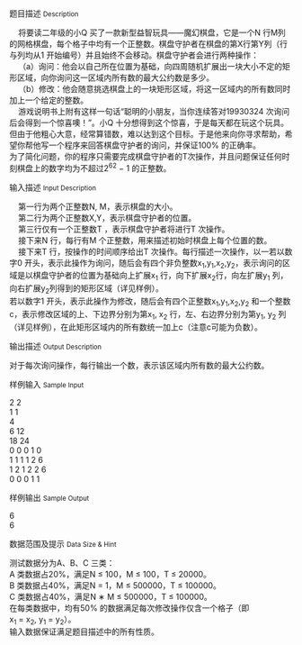<div class="panel panel-default">
<div class="area-title">
<span>
题目描述
<small>Description</small>
</span></div>
<div class="panel-body">

<p>    将要读二年级的小Q 买了一款新型益智玩具——魔幻棋盘，它是一个N 行M列的网格棋盘，每个格子中均有一个正整数。棋盘守护者在棋盘的第X行第Y列（行与列均从1 开始编号）并且始终不会移动。棋盘守护者会进行两种操作：<br>    （a）询问：他会以自己所在位置为基础，向四周随机扩展出一块大小不定的矩形区域，向你询问这一区域内所有数的最大公约数是多少。<br>    （b）修改：他会随意挑选棋盘上的一块矩形区域，将这一区域内的所有数同时加上一个给定的整数。<br>    游戏说明书上附有这样一句话“聪明的小朋友，当你连续答对19930324 次询问后会得到一个惊喜噢！”。小Q 十分想得到这个惊喜，于是每天都在玩这个玩具。但由于他粗心大意，经常算错数，难以达到这个目标。于是他来向你寻求帮助，希望你帮他写一个程序来回答棋盘守护者的询问，并保证100% 的正确率。<br>为了简化问题，你的程序只需要完成棋盘守护者的T次操作，并且问题保证任何时刻棋盘上的数字均为不超过2<sup>62</sup> − 1 的正整数。</p>

</div>
</div>

<div class="panel panel-default">
<div class="area-title">
<span>
输入描述
<small>Input Description</small>
</span></div>
<div class="panel-body">
<p>    第一行为两个正整数N, M，表示棋盘的大小。 <br>    第二行为两个正整数X,Y，表示棋盘守护者的位置。<br>    第三行仅有一个正整数T ，表示棋盘守护者将进行T 次操作。<br>    接下来N 行，每行有M 个正整数，用来描述初始时棋盘上每个位置的数。<br>    接下来T 行，按操作的时间顺序给出T 次操作。每行描述一次操作，以一若以数字0 开头，表示此操作为询问，随后会有四个非负整数x<sub>1</sub>,y<sub>1</sub>,x<sub>2</sub>,y<sub>2</sub>，表示询问的区域是以棋盘守护者的位置为基础向上扩展x<sub>1</sub> 行，向下扩展x<sub>2</sub>行，向左扩展y<sub>1</sub> 列，向右扩展y<sub>2</sub>列得到的矩形区域（详见样例）。<br>若以数字1 开头，表示此操作为修改，随后会有四个正整数x<sub>1</sub>,y<sub>1</sub>,x<sub>2</sub>,y<sub>2</sub> 和一个整数c，表示修改区域的上、下边界分别为第x<sub>1</sub>, x<sub>2</sub> 行，左、右边界分别为第y<sub>1</sub>, y<sub>2</sub> 列（详见样例），在此矩形区域内的所有数统一加上c（注意c可能为负数）。</p>

</div>
</div>
<div  class="panel panel-default">
<div class="area-title">
<span>
输出描述
<small>Output Description</small>
</span></div>
<div class="panel-body">

<p>对于每次询问操作，每行输出一个数，表示该区域内所有数的最大公约数。</p>

</div>
</div>


<div class="panel panel-default">
<div class="area-title">
<span>
样例输入
<small>Sample Input</small>
</span></div>
<div class="panel-body">
<p>2 2<br>1 1<br>4<br>6 12<br>18 24<br>0 0 0 1 0<br>1 1 1 1 2 6<br>1 2 1 2 2 6<br>0 0 0 1 1</p>

</div>
</div>

<div class="panel panel-default">
<div class="area-title">
<span>
样例输出
<small>Sample Output</small>
</span></div>
<div class="panel-body">
<p>6<br>6</p>

</div>
</div>

<div class="panel panel-default">
<div class="area-title">
<span>
数据范围及提示
<small>Data Size & Hint</small>
</span></div>
<div class="panel-body">
<p>测试数据分为A、B、C 三类：<br>A 类数据占20%，满足N ≤ 100，M ≤ 100，T ≤ 20000。<br>B 类数据占40%，满足N = 1，M ≤ 500000，T ≤ 100000。<br>C 类数据占40%，满足N ∗ M ≤ 500000，T ≤ 100000。<br>在每类数据中，均有50% 的数据满足每次修改操作仅含一个格子（即<br>x<sub>1</sub> = x<sub>2</sub>, y<sub>1</sub> = y<sub>2</sub>）。<br>输入数据保证满足题目描述中的所有性质。</p>
</div>
</div>